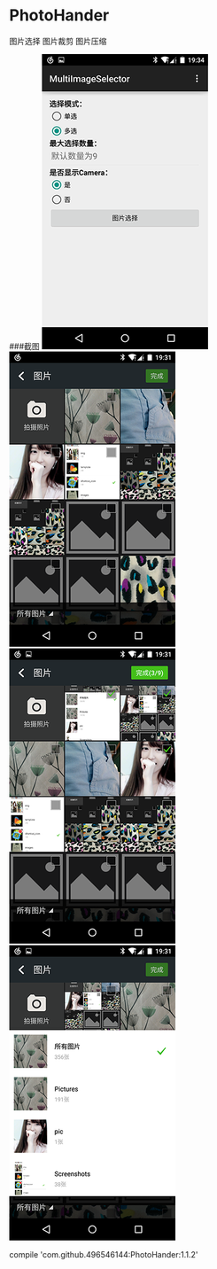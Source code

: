 # PhotoHander
图片选择  图片裁剪 图片压缩


###截图
![Example1](art/example_1.png) ![Select1](art/select_1.png) ![Select2](art/select_2.png) ![Select3](art/select_3.png)

compile 'com.github.496546144:PhotoHander:1.1.2'
